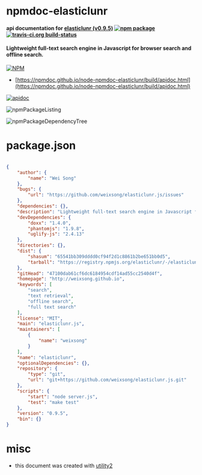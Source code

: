 # npmdoc-elasticlunr

#### api documentation for  [elasticlunr (v0.9.5)](http://weixsong.github.io)  [![npm package](https://img.shields.io/npm/v/npmdoc-elasticlunr.svg?style=flat-square)](https://www.npmjs.org/package/npmdoc-elasticlunr) [![travis-ci.org build-status](https://api.travis-ci.org/npmdoc/node-npmdoc-elasticlunr.svg)](https://travis-ci.org/npmdoc/node-npmdoc-elasticlunr)

#### Lightweight full-text search engine in Javascript for browser search and offline search.

[![NPM](https://nodei.co/npm/elasticlunr.png?downloads=true&downloadRank=true&stars=true)](https://www.npmjs.com/package/elasticlunr)

- [https://npmdoc.github.io/node-npmdoc-elasticlunr/build/apidoc.html](https://npmdoc.github.io/node-npmdoc-elasticlunr/build/apidoc.html)

[![apidoc](https://npmdoc.github.io/node-npmdoc-elasticlunr/build/screenCapture.buildCi.browser.%252Ftmp%252Fbuild%252Fapidoc.html.png)](https://npmdoc.github.io/node-npmdoc-elasticlunr/build/apidoc.html)

![npmPackageListing](https://npmdoc.github.io/node-npmdoc-elasticlunr/build/screenCapture.npmPackageListing.svg)

![npmPackageDependencyTree](https://npmdoc.github.io/node-npmdoc-elasticlunr/build/screenCapture.npmPackageDependencyTree.svg)



# package.json

```json

{
    "author": {
        "name": "Wei Song"
    },
    "bugs": {
        "url": "https://github.com/weixsong/elasticlunr.js/issues"
    },
    "dependencies": {},
    "description": "Lightweight full-text search engine in Javascript for browser search and offline search.",
    "devDependencies": {
        "doxx": "1.4.0",
        "phantomjs": "1.9.8",
        "uglify-js": "2.4.13"
    },
    "directories": {},
    "dist": {
        "shasum": "65541bb309dddd0cf94f2d1c8861b2be651bb0d5",
        "tarball": "https://registry.npmjs.org/elasticlunr/-/elasticlunr-0.9.5.tgz"
    },
    "gitHead": "47100dab61cf6dc6184954cdf14ad55cc2540d4f",
    "homepage": "http://weixsong.github.io",
    "keywords": [
        "search",
        "text retrieval",
        "offline search",
        "full text search"
    ],
    "license": "MIT",
    "main": "elasticlunr.js",
    "maintainers": [
        {
            "name": "weixsong"
        }
    ],
    "name": "elasticlunr",
    "optionalDependencies": {},
    "repository": {
        "type": "git",
        "url": "git+https://github.com/weixsong/elasticlunr.js.git"
    },
    "scripts": {
        "start": "node server.js",
        "test": "make test"
    },
    "version": "0.9.5",
    "bin": {}
}
```



# misc
- this document was created with [utility2](https://github.com/kaizhu256/node-utility2)
